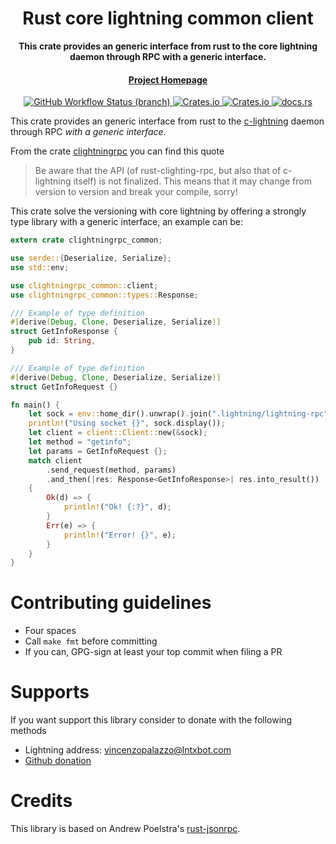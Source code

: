 <div align="center">
  <h1>Rust core lightning common client</h1>

  <p>
    <strong>This crate provides an generic interface from rust to the core lightning daemon through RPC with a generic interface.</strong>
  </p>

  <p>
  </p>

  <h4>
    <a href="https://github.com/laanwj/rust-clightning-rpc">Project Homepage</a>
  </h4>
 
  <a href="https://github.com/laanwj/rust-clightning-rpc/actions">
    <img alt="GitHub Workflow Status (branch)" src="https://img.shields.io/github/workflow/status/laanwj/rust-clightning-rpc/Integration%20testing/master?style=flat-square"/>
  </a>
  
  <a href="https://crates.io/clightningrpc">
    <img alt="Crates.io" src="https://img.shields.io/crates/v/clightningrpc-common?style=flat-square">
  </a>
  
  <a href="https://crates.io/clightningrpc">
    <img alt="Crates.io" src="https://img.shields.io/crates/d/clightningrpc?style=flat-square"/>
  </a>
  
  <a href="https://docs.rs/clightningrpc">
    <img alt="docs.rs" src="https://img.shields.io/docsrs/clightningrpc?style=flat-square"/>
  </a>

</div>

This crate provides an generic interface from rust to the [c-lightning](https://github.com/ElementsProject/lightning) daemon through RPC _with a generic interface_.

From the crate [clightningrpc](../rpc) you can find this quote

>Be aware that the API (of rust-clighting-rpc, but also that of c-lightning
itself) is not finalized. This means that it may change from version to version and break your
compile, sorry!

This crate solve the versioning with core lightning by offering a strongly type library with a generic interface, an example can be:

```rust
extern crate clightningrpc_common;

use serde::{Deserialize, Serialize};
use std::env;

use clightningrpc_common::client;
use clightningrpc_common::types::Response;

/// Example of type definition
#[derive(Debug, Clone, Deserialize, Serialize)]
struct GetInfoResponse {
    pub id: String,
}

/// Example of type definition
#[derive(Debug, Clone, Deserialize, Serialize)]
struct GetInfoRequest {}

fn main() {
    let sock = env::home_dir().unwrap().join(".lightning/lightning-rpc");
    println!("Using socket {}", sock.display());
    let client = client::Client::new(&sock);
    let method = "getinfo";
    let params = GetInfoRequest {};
    match client
        .send_request(method, params)
        .and_then(|res: Response<GetInfoResponse>| res.into_result())
    {
        Ok(d) => {
            println!("Ok! {:?}", d);
        }
        Err(e) => {
            println!("Error! {}", e);
        }
    }
}
```

# Contributing guidelines

- Four spaces
- Call `make fmt` before committing
- If you can, GPG-sign at least your top commit when filing a PR

# Supports

If you want support this library consider to donate with the following methods

- Lightning address: vincenzopalazzo@lntxbot.com
- [Github donation](https://github.com/sponsors/vincenzopalazzo)

# Credits

This library is based on Andrew Poelstra's [rust-jsonrpc](https://github.com/apoelstra/rust-jsonrpc).
